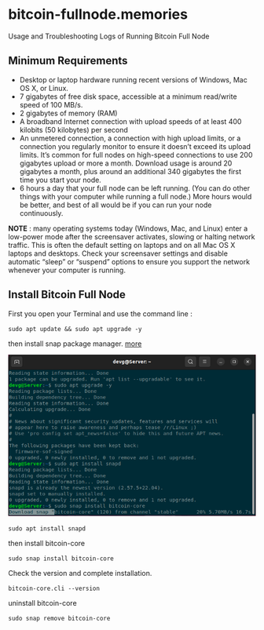 # bitcoin-fullnode.memories
 Usage and Troubleshooting Logs of Running Bitcoin Full Node
 
## Minimum Requirements

- Desktop or laptop hardware running recent versions of Windows, Mac OS X, or Linux.
- 7 gigabytes of free disk space, accessible at a minimum read/write speed of 100 MB/s.
- 2 gigabytes of memory (RAM)
- A broadband Internet connection with upload speeds of at least 400 kilobits (50 kilobytes) per second
- An unmetered connection, a connection with high upload limits, or a connection you regularly monitor to ensure it doesn’t exceed its upload limits. It’s common for full nodes on high-speed connections to use 200 gigabytes upload or more a month. Download usage is around 20 gigabytes a month, plus around an additional 340 gigabytes the first time you start your node.
- 6 hours a day that your full node can be left running. (You can do other things with your computer while running a full node.) More hours would be better, and best of all would be if you can run your node continuously.

**NOTE** : many operating systems today (Windows, Mac, and Linux) enter a low-power mode after the screensaver activates, slowing or halting network traffic. This is often the default setting on laptops and on all Mac OS X laptops and desktops. Check your screensaver settings and disable automatic “sleep” or “suspend” options to ensure you support the network whenever your computer is running.

## Install Bitcoin Full Node

First you open your Terminal and use the command line :

~~~
sudo apt update && sudo apt upgrade -y
~~~

then install snap package manager. [more](https://snapcraft.io/docs/installing-snapd)

![pic1](/src/Screenshot%20from%202022-11-22%2015-43-28.png)

~~~
sudo apt install snapd
~~~

then install bitcoin-core

~~~
sudo snap install bitcoin-core
~~~

Check the version and complete installation.

~~~
bitcoin-core.cli --version
~~~

uninstall bitcoin-core

~~~
sudo snap remove bitcoin-core
~~~
